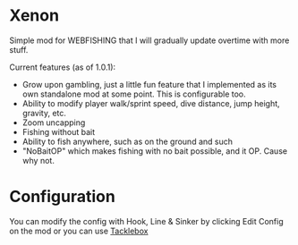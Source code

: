 # Xenon

Simple mod for WEBFISHING that I will gradually update overtime with more stuff.

Current features (as of 1.0.1):
- Grow upon gambling, just a little fun feature that I implemented as its own standalone mod at some point. This is configurable too.
- Ability to modify player walk/sprint speed, dive distance, jump height, gravity, etc.
- Zoom uncapping
- Fishing without bait
- Ability to fish anywhere, such as on the ground and such
- "NoBaitOP" which makes fishing with no bait possible, and it OP. Cause why not.

# Configuration

You can modify the config with Hook, Line & Sinker by clicking Edit Config on the mod or you can use [Tacklebox](https://github.com/puppy-girl/TackleBox)